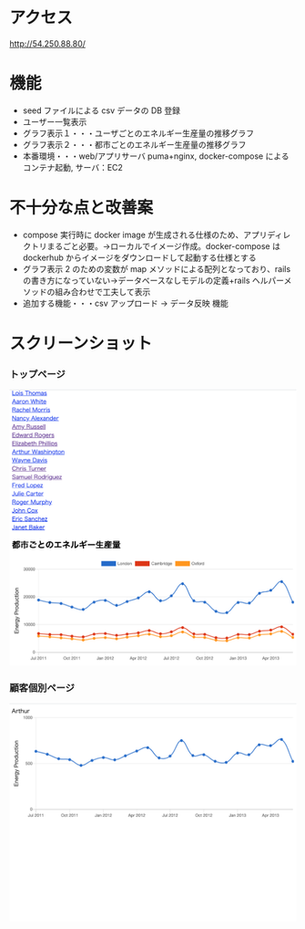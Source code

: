 # アクセス

http://54.250.88.80/

# 機能

- seed ファイルによる csv データの DB 登録
- ユーザー一覧表示
- グラフ表示１・・・ユーザごとのエネルギー生産量の推移グラフ
- グラフ表示２・・・都市ごとのエネルギー生産量の推移グラフ
- 本番環境・・・web/アプリサーバ puma+nginx, docker-compose によるコンテナ起動, サーバ：EC2

# 不十分な点と改善案

- compose 実行時に docker image が生成される仕様のため、アプリディレクトリまるごと必要。->ローカルでイメージ作成。docker-compose は dockerhub からイメージをダウンロードして起動する仕様とする
- グラフ表示 2 のための変数が map メソッドによる配列となっており、rails の書き方になっていない->データベースなしモデルの定義+rails ヘルパーメソッドの組み合わせで工夫して表示
- 追加する機能・・・csv アップロード → データ反映 機能

# スクリーンショット

### トップページ

![example](./public/images/example.png)

### 顧客個別ページ

![example2](./public/images/example2.png)

